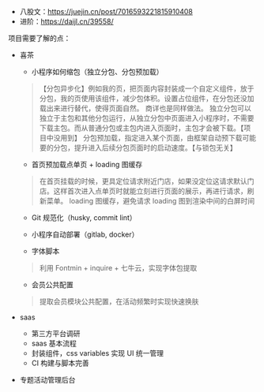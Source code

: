 - 八股文：https://juejin.cn/post/7016593221815910408
- 进阶：https://daijl.cn/39558/

项目需要了解的点：
- 喜茶
  - 小程序如何缩包（独立分包、分包预加载）
  >【分包异步化】例如我的页，把页面内容封装成一个自定义组件，放于分包，我的页使用该组件，减少包体积。设置占位组件，在分包还没加载出来进行替代，使得页面自然。
  > 商详也是同样做法。
  > 独立分包可以独立于主包和其他分包运行，从独立分包中页面进入小程序时，不需要下载主包。而从普通分包或主包内进入页面时，主包才会被下载。【项目中没用到】
  > 分包预加载，指定进入某个页面，由框架自动预下载可能要的分包，提升进入后续分包页面时的启动速度。【与锁包无关】

  - 首页预加载点单页 + loading 图缓存
  > 在首页挂载的时候，更具定位请求附近门店，如果没定位这请求默认门店。这样首次进入点单页时就能立刻进行页面的展示，再进行请求，刷新菜单。
  > loading 图缓存，避免请求 loading 图到渲染中间的白屏时间

  - Git 规范化（husky, commit lint）
  >
  - 小程序自动部署（gitlab, docker）
  >
  - 字体脚本
  > 利用 Fontmin + inquire + 七牛云，实现字体包提取
  - 会员公共配置
  > 提取会员模块公共配置，在活动频繁时实现快速换肤

- saas
  - 第三方平台调研
  - saas 基本流程
  - 封装组件，css variables 实现 UI 统一管理
  - CI 构建与脚本完善

- 专题活动管理后台
